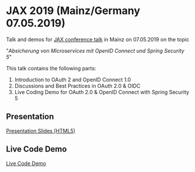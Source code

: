 # JAX 2019 (Mainz/Germany 07.05.2019)

Talk and demos for [JAX conference talk](https://jax.de/microservices/absicherung-von-microservices-mit-openid-connect-und-spring-security-5/) in Mainz on 07.05.2019 on the topic

"_Absicherung von Microservices mit OpenID Connect und Spring Security 5_"

This talk contains the following parts:

1. Introduction to OAuth 2 and OpenID Connect 1.0
2. Discussions and Best Practices in OAuth 2.0 & OIDC
3. Live Coding Demo for OAuth 2.0 & OpenID Connect with Spring Security 5

## Presentation

[Presentation Slides (HTML5)](https://andifalk.github.io/jax-2019-openid-connect-spring-security/index.html)

## Live Code Demo

[Live Code Demo](live-demos)
